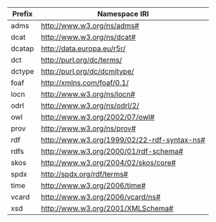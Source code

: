  Prefix  | Namespace IRI  |
| ------------ | ------------ |
| adms | http://www.w3.org/ns/adms#  |
| dcat  | http://www.w3.org/ns/dcat#  |
| dcatap  | http://data.europa.eu/r5r/  |
|  dct |  http://purl.org/dc/terms/ |
| dctype  | http://purl.org/dc/dcmitype/  |
| foaf |  http://xmlns.com/foaf/0.1/ |
| locn  |  http://www.w3.org/ns/locn# |
|odrl  |  http://www.w3.org/ns/odrl/2/ |
| owl  |  http://www.w3.org/2002/07/owl# |
| prov  | http://www.w3.org/ns/prov#  |
|  rdf |  http://www.w3.org/1999/02/22-rdf-syntax-ns# |
| rdfs  | http://www.w3.org/2000/01/rdf-schema#  |
|  skos | http://www.w3.org/2004/02/skos/core#  |
|  spdx | http://spdx.org/rdf/terms#  |
|  time | http://www.w3.org/2006/time#  |
|  vcard| http://www.w3.org/2006/vcard/ns# |
| xsd | http://www.w3.org/2001/XMLSchema# |
